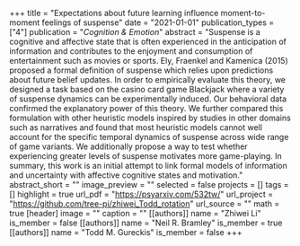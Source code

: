 +++
title = "Expectations about future learning influence moment-to-moment feelings of suspense"
date = "2021-01-01"
publication_types = ["4"]
publication = "_Cognition & Emotion_"
abstract = "Suspense is a cognitive and affective state that is often experienced in the anticipation of information and contributes to the enjoyment and consumption of entertainment such as movies or sports. Ely, Fraenkel and Kamenica (2015) proposed a formal definition of suspense which relies upon predictions about future belief updates. In order to empirically evaluate this theory, we designed a task based on the casino card game Blackjack where a variety of suspense dynamics can be experimentally induced. Our behavioral data confirmed the explanatory power of this theory. We further compared this formulation with other heuristic models inspired by studies in other domains such as narratives and found that most heuristic models cannot well account for the specific temporal dynamics of suspense across wide range of game variants. We additionally propose a way to test whether experiencing greater levels of suspense motivates more game-playing. In summary, this work is an initial attempt to link formal models of information and uncertainty with affective cognitive states and motivation."
abstract_short = ""
image_preview = ""
selected = false
projects = []
tags = []
highlight = true
url_pdf = "https://psyarxiv.com/532tw/"
url_project = "https://github.com/tree-pi/zhiwei_Todd_rotation"
url_source = ""
math = true
[header]
image = ""
caption = ""
[[authors]]
	name = "Zhiwei Li"
	is_member = false
[[authors]]
	name = "Neil R. Bramley"
	is_member = true
[[authors]]
	name = "Todd M. Gureckis"
	is_member = false
+++
